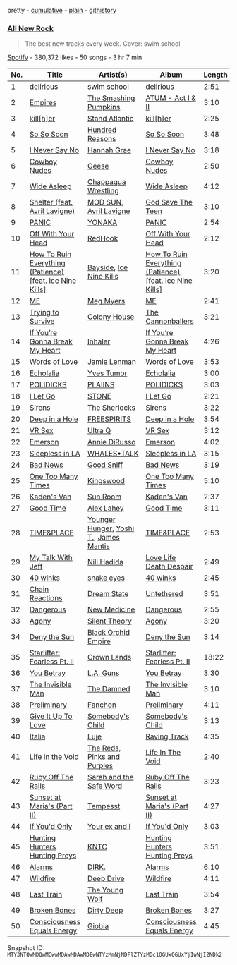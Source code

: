 pretty - [cumulative](/playlists/cumulative/37i9dQZF1DWZryfp6NSvtz.md) - [plain](/playlists/plain/37i9dQZF1DWZryfp6NSvtz) - [githistory](https://github.githistory.xyz/mackorone/spotify-playlist-archive/blob/main/playlists/plain/37i9dQZF1DWZryfp6NSvtz)

### [All New Rock](https://open.spotify.com/playlist/37i9dQZF1DWZryfp6NSvtz)

> The best new tracks every week\. Cover: swim school

[Spotify](https://open.spotify.com/user/spotify) - 380,372 likes - 50 songs - 3 hr 7 min

| No. | Title | Artist(s) | Album | Length |
|---|---|---|---|---|
| 1 | [delirious](https://open.spotify.com/track/2i6H4Pv8FAGamAIdftleDu) | [swim school](https://open.spotify.com/artist/7hC74DRW4q3obXLB5lTq4F) | [delirious](https://open.spotify.com/album/4L9LiVVUoPfPnrkve1SR3C) | 2:51 |
| 2 | [Empires](https://open.spotify.com/track/6W2PWC5H7FSG3fdWc70EgZ) | [The Smashing Pumpkins](https://open.spotify.com/artist/40Yq4vzPs9VNUrIBG5Jr2i) | [ATUM \- Act I & II](https://open.spotify.com/album/2ZagNJdDOXRHe3W5f4ov4W) | 3:10 |
| 3 | [kill\[h\]er](https://open.spotify.com/track/2vcgd86VuJbv5jbzn4zau4) | [Stand Atlantic](https://open.spotify.com/artist/1W2Fv4YUnjC8hx2qQd6fGh) | [kill\[h\]er](https://open.spotify.com/album/1ZnEhpzUWCozy5jmoaLdKL) | 2:25 |
| 4 | [So So Soon](https://open.spotify.com/track/0pbRMdTybJA51v0tUjQv9G) | [Hundred Reasons](https://open.spotify.com/artist/5jcIIICg01zIq8InYieJ5w) | [So So Soon](https://open.spotify.com/album/5b47ZAEieOQUTSNk2M1ZkP) | 3:48 |
| 5 | [I Never Say No](https://open.spotify.com/track/1tANZucrXcUr5hInaRu3JC) | [Hannah Grae](https://open.spotify.com/artist/06vyPLBCJLDF8EGgQJEEhV) | [I Never Say No](https://open.spotify.com/album/3CMlcfXUxJekmXEYYrneXi) | 3:18 |
| 6 | [Cowboy Nudes](https://open.spotify.com/track/4GBIZMasDFztSQfK0IrNh6) | [Geese](https://open.spotify.com/artist/0WCo84qtCKfbyIf1lqQWB4) | [Cowboy Nudes](https://open.spotify.com/album/04qJMoLGlPcBHGNt3RoEFG) | 2:50 |
| 7 | [Wide Asleep](https://open.spotify.com/track/1xpmaqqqyxCzZGPlZnnLyC) | [Chappaqua Wrestling](https://open.spotify.com/artist/5S4qUw22ZF7gTPUEx61SyC) | [Wide Asleep](https://open.spotify.com/album/2DY3DFla02eVvCjHgW6s64) | 4:12 |
| 8 | [Shelter \(feat\. Avril Lavigne\)](https://open.spotify.com/track/62pC4mgtn2CwTxEHVbCCvn) | [MOD SUN](https://open.spotify.com/artist/3u2R8st1bb6zfBqNWceRXG), [Avril Lavigne](https://open.spotify.com/artist/0p4nmQO2msCgU4IF37Wi3j) | [God Save The Teen](https://open.spotify.com/album/2nGoq5bReMW1NvKsbjoCBw) | 3:10 |
| 9 | [PANIC](https://open.spotify.com/track/3L4MAUb1N2dsAludyS8ra8) | [YONAKA](https://open.spotify.com/artist/3Wcyta3gkOdQ4TfY0WyZpu) | [PANIC](https://open.spotify.com/album/7fQtRHWEgTOHz0kdl1twdv) | 2:54 |
| 10 | [Off With Your Head](https://open.spotify.com/track/0rHCGInwbNkiZk7Etet5KK) | [RedHook](https://open.spotify.com/artist/6OVWDN6Ty6RfnhUJlrYBlI) | [Off With Your Head](https://open.spotify.com/album/36BR0I2BVvsXsIl0pF4fQ5) | 2:12 |
| 11 | [How To Ruin Everything \(Patience\) \[feat\. Ice Nine Kills\]](https://open.spotify.com/track/7Fl0b9D0scfhSmflkS9YLE) | [Bayside](https://open.spotify.com/artist/51J0q8S7W3kIEYHQi3EPqk), [Ice Nine Kills](https://open.spotify.com/artist/52qKfVcIV4GS8A8Vay2xtt) | [How To Ruin Everything \(Patience\) \[feat\. Ice Nine Kills\]](https://open.spotify.com/album/3wI6LYcqfyWa4bvrRsIjNv) | 3:20 |
| 12 | [ME](https://open.spotify.com/track/044X8YZz6YSJtnTRPhk1XY) | [Meg Myers](https://open.spotify.com/artist/0W8xe7IqAPlnBRMUpWOUuJ) | [ME](https://open.spotify.com/album/0dCPFHDa5On1PqYhXTSe7r) | 2:41 |
| 13 | [Trying to Survive](https://open.spotify.com/track/6NUQHAfDw282FJPT352BVc) | [Colony House](https://open.spotify.com/artist/6R664N4cEza3eORSqKSgO4) | [The Cannonballers](https://open.spotify.com/album/12T59Aqwe8DMlcmZrOHpQW) | 3:21 |
| 14 | [If You’re Gonna Break My Heart](https://open.spotify.com/track/4rd7dRScIJePZmZsHpDHRP) | [Inhaler](https://open.spotify.com/artist/6lyMYewq2SuTFIXgiv7OxH) | [If You’re Gonna Break My Heart](https://open.spotify.com/album/0HINCw0Pfo7xmGaMTXS51l) | 4:26 |
| 15 | [Words of Love](https://open.spotify.com/track/0dhg4pXHwcMw6OY6c1SESI) | [Jamie Lenman](https://open.spotify.com/artist/3kAJUCn4swbWxCZXW7cZ6K) | [Words of Love](https://open.spotify.com/album/6d8qdVb81VvEc6XPWrdNgP) | 3:53 |
| 16 | [Echolalia](https://open.spotify.com/track/7uECCWx2tz4T102b2QBS0p) | [Yves Tumor](https://open.spotify.com/artist/0qu422H5MOoQxGjd4IzHbS) | [Echolalia](https://open.spotify.com/album/1wB9R3FzxA4LhrKF2tW11r) | 3:00 |
| 17 | [POLIDICKS](https://open.spotify.com/track/7FaKH23cbFpNcmIJDX9ggI) | [PLAIINS](https://open.spotify.com/artist/3gUHDc3I3G1bFRElrj90fR) | [POLIDICKS](https://open.spotify.com/album/7b8uTkawpeCDgVn4vewg2f) | 3:03 |
| 18 | [I Let Go](https://open.spotify.com/track/6gJkGHGvqikDZbsQXUo2Id) | [STONE](https://open.spotify.com/artist/1br1PqvafIUOis4rBUvv1H) | [I Let Go](https://open.spotify.com/album/4Ms87tkNkj8S76XBmabn5N) | 2:21 |
| 19 | [Sirens](https://open.spotify.com/track/4eGua701gIqWxYrETSpHGK) | [The Sherlocks](https://open.spotify.com/artist/4SrofCfzlhtiKRAsMfBxV4) | [Sirens](https://open.spotify.com/album/2qqtSS2ug1CM1UncwBi66w) | 3:22 |
| 20 | [Deep in a Hole](https://open.spotify.com/track/1isXA4Z9dn35PG1PXw1bjY) | [FREESPIRITS](https://open.spotify.com/artist/0nPrFoUuwcB27aaf1qEOak) | [Deep in a Hole](https://open.spotify.com/album/24Z64bp6ZcVXxxrAIIbTyH) | 3:54 |
| 21 | [VR Sex](https://open.spotify.com/track/37EAiBgtUTyCkpmLJ0ErZb) | [Ultra Q](https://open.spotify.com/artist/57JelvPHs2P6BROjeHhHZ3) | [VR Sex](https://open.spotify.com/album/5AbCH8ThQi5E4zKk4nwYUG) | 3:12 |
| 22 | [Emerson](https://open.spotify.com/track/1C6xfW2M2qUzo0ZxF9KboZ) | [Annie DiRusso](https://open.spotify.com/artist/58jk0945bnQBG9xfij6hHw) | [Emerson](https://open.spotify.com/album/3jYiswZDTFrbDZI3bYzfWq) | 4:02 |
| 23 | [Sleepless in LA](https://open.spotify.com/track/5smcvyj3S60f1HHhmPTfrL) | [WHALES•TALK](https://open.spotify.com/artist/0CqDdSmQpezWGxxjvDGzqT) | [Sleepless in LA](https://open.spotify.com/album/6gHBSearYTlqsuXs6rP5M2) | 3:15 |
| 24 | [Bad News](https://open.spotify.com/track/4C5zW4AzP1PyGYOCochFMu) | [Good Sniff](https://open.spotify.com/artist/4KK1DFw34ubCcHT9igFS9D) | [Bad News](https://open.spotify.com/album/07VMHY2F4Fu1XEMs1z3wrY) | 3:19 |
| 25 | [One Too Many Times](https://open.spotify.com/track/3eCI5cuZIInghlrpcSKz7h) | [Kingswood](https://open.spotify.com/artist/4zOw0E0NA7B4lIYyc3XNt5) | [One Too Many Times](https://open.spotify.com/album/3sOo1MjU1Qza4AxwbLjhFi) | 5:10 |
| 26 | [Kaden's Van](https://open.spotify.com/track/6xYUqjuiCUX5ZX6V7EKfSw) | [Sun Room](https://open.spotify.com/artist/4ANMwDtqwfkzPgFoUoLZ3Y) | [Kaden's Van](https://open.spotify.com/album/3GKk6TY6hsUXHzyXrtfvgH) | 2:37 |
| 27 | [Good Time](https://open.spotify.com/track/1njjXma9MKvrQqkIsnq8xl) | [Alex Lahey](https://open.spotify.com/artist/5kdYrM3h2sB1Eid5tDf6Hk) | [Good Time](https://open.spotify.com/album/6OoMTTMQYmZX8jPjp7ZjAB) | 3:11 |
| 28 | [TIME&PLACE](https://open.spotify.com/track/7I2SSOnol8GMtxP9kFojdW) | [Younger Hunger](https://open.spotify.com/artist/6Irs7fI5Xuwhx38JhtarDu), [Yoshi T.](https://open.spotify.com/artist/0KDEs3f3DfvAoLp1S24OJ0), [James Mantis](https://open.spotify.com/artist/0HzRhsDxi3nyKikga3GW5r) | [TIME&PLACE](https://open.spotify.com/album/7GagREZar3joLD8XRgilsP) | 2:53 |
| 29 | [My Talk With Jeff](https://open.spotify.com/track/1DznzsKqQCgcZ6hoBAOaC2) | [Nili Hadida](https://open.spotify.com/artist/6WEbJueFZyzOeg2O6oNPE9) | [Love Life Death Despair](https://open.spotify.com/album/06htvrSBSXy8kl9tpvohnE) | 2:49 |
| 30 | [40 winks](https://open.spotify.com/track/0yrju5I0Ps2ISUVe8Am9wG) | [snake eyes](https://open.spotify.com/artist/0wgafapEtlYucTrMZdFb91) | [40 winks](https://open.spotify.com/album/2yI440qYYQfWpUuNd5xAt6) | 2:45 |
| 31 | [Chain Reactions](https://open.spotify.com/track/4UejYXB2uDM2Aw6bZUG6IM) | [Dream State](https://open.spotify.com/artist/3PPxT6AXgPvvajfvP1LQtw) | [Untethered](https://open.spotify.com/album/5w7LosrCdnBUoQJnCavlY3) | 3:51 |
| 32 | [Dangerous](https://open.spotify.com/track/4lmnqOkhJOqKpayGB0gA6g) | [New Medicine](https://open.spotify.com/artist/3driPpCh1JEUnPFKGyHXDr) | [Dangerous](https://open.spotify.com/album/7sWGLJYJ7wKAFFdPIHaVJj) | 2:55 |
| 33 | [Agony](https://open.spotify.com/track/6TwbNA8sNXsKm2qXTs5Ogl) | [Silent Theory](https://open.spotify.com/artist/5BKEV71K0K8ZhTbNRVRAXR) | [Agony](https://open.spotify.com/album/3OvGPAhN9ZgJK0l7G23WXT) | 3:20 |
| 34 | [Deny the Sun](https://open.spotify.com/track/4imE4U6GmWCOzaWV6r7haj) | [Black Orchid Empire](https://open.spotify.com/artist/4TrfxRxjCvOFprX1W2V8k1) | [Deny the Sun](https://open.spotify.com/album/1DmFgV1PER3DY0cfV4PKf0) | 3:14 |
| 35 | [Starlifter: Fearless Pt\. II](https://open.spotify.com/track/6wcnYkDq91jJIZqzwDuenk) | [Crown Lands](https://open.spotify.com/artist/0MnazDWzh4tAnT5y4vWZFr) | [Starlifter: Fearless Pt\. II](https://open.spotify.com/album/6W6Wrc6AeBvwbutpiof0v6) | 18:22 |
| 36 | [You Betray](https://open.spotify.com/track/4xteJQEiwhFHsKxBYPQIj9) | [L.A\. Guns](https://open.spotify.com/artist/22TEmHXBBLjTec2LOAuMdS) | [You Betray](https://open.spotify.com/album/345jqJDKrvsPT4taUWPbNE) | 3:30 |
| 37 | [The Invisible Man](https://open.spotify.com/track/5IDUQtej7G2op9SYHaHhHM) | [The Damned](https://open.spotify.com/artist/6VeL8VhaMjHTPc5uovFl3h) | [The Invisible Man](https://open.spotify.com/album/6LFH8cseWrwWG4lE8kwb1z) | 3:10 |
| 38 | [Preliminary](https://open.spotify.com/track/4DS5aXb22EZCfFzNZV2Mdv) | [Fanchon](https://open.spotify.com/artist/5qFDMEfam5K4WRncOFdOEP) | [Preliminary](https://open.spotify.com/album/6dlFEG62a3cpgQgnx2R6W6) | 4:11 |
| 39 | [Give It Up To Love](https://open.spotify.com/track/7yzD2cGoxqldX9XvZAEQYT) | [Somebody's Child](https://open.spotify.com/artist/5b84ozqhKiJG9LN1IjVac1) | [Somebody's Child](https://open.spotify.com/album/1OhCkiW1loTo9TmTwX4by8) | 3:13 |
| 40 | [Italia](https://open.spotify.com/track/6Kw6I8YLJadN5HPUHhp1XL) | [Luje](https://open.spotify.com/artist/6ytlQp07reEmExW6EeeLFD) | [Raving Track](https://open.spotify.com/album/32b7pGGSU86sMYGutnARZr) | 4:35 |
| 41 | [Life in the Void](https://open.spotify.com/track/5QiZwq0VvqREkkEKm2m41t) | [The Reds, Pinks and Purples](https://open.spotify.com/artist/5onPoueRGS17tA2CcceUiz) | [Life In The Void](https://open.spotify.com/album/7zeWrxLRDsvIC3zLLKrkK6) | 2:40 |
| 42 | [Ruby Off The Rails](https://open.spotify.com/track/0TaViAtX3IcIJ3Osa5Mofc) | [Sarah and the Safe Word](https://open.spotify.com/artist/4YguD206MPuadAlhnGppL3) | [Ruby Off The Rails](https://open.spotify.com/album/2S8Nzw6qzyQXwPFLJW4WSL) | 3:23 |
| 43 | [Sunset at Maria's \(Part II\)](https://open.spotify.com/track/3b81IAfQnQF0eGGUKMiX32) | [Tempesst](https://open.spotify.com/artist/6yYoIxAvtAgGPSSring5SB) | [Sunset at Maria's \(Part II\)](https://open.spotify.com/album/4fqg4B85jeSxRCykFjZ4sU) | 4:27 |
| 44 | [If You'd Only](https://open.spotify.com/track/0XQCCAKGYuoJFTxfYUhti9) | [Your ex and I](https://open.spotify.com/artist/46bnuozfnzrXzASP9d8XlZ) | [If You'd Only](https://open.spotify.com/album/7HW5MimJAzD8V9jYRiZ3n7) | 3:03 |
| 45 | [Hunting Hunters Hunting Preys](https://open.spotify.com/track/2ED9DbiSwA0Ribyu7V7SJQ) | [KNTC](https://open.spotify.com/artist/4hFo9fA6648F0TgtqHdob8) | [Hunting Hunters Hunting Preys](https://open.spotify.com/album/0703IvskmkWSHdYHPq7KgO) | 3:51 |
| 46 | [Alarms](https://open.spotify.com/track/0SIEMtxkoMIlvltb4a1DdJ) | [DIRK.](https://open.spotify.com/artist/0TqNtgcRhRduvY1cc9MKFm) | [Alarms](https://open.spotify.com/album/1urBbzUIxBt6ygONeL9mJP) | 6:10 |
| 47 | [Wildfire](https://open.spotify.com/track/4uEgF5Sh4t78iAMHLJnJzS) | [Deep Drive](https://open.spotify.com/artist/2zwKnBaAPZWpIE6obUDgiD) | [Wildfire](https://open.spotify.com/album/6FcW1FFYngPNgM2BT2lpgl) | 4:11 |
| 48 | [Last Train](https://open.spotify.com/track/0aCLaRZ5by6co0aM1orMMo) | [The Young Wolf](https://open.spotify.com/artist/1D9YuAgk4GI9co3rvv5b1Y) | [Last Train](https://open.spotify.com/album/2c9oC6BGk8GsNdUydVmep5) | 3:54 |
| 49 | [Broken Bones](https://open.spotify.com/track/02me84s4MfAhzDBqmS2mli) | [Dirty Deep](https://open.spotify.com/artist/4XoAOMv60D4FylIqui9WGE) | [Broken Bones](https://open.spotify.com/album/1Y3PeL8c6IYkuLGe38YNxM) | 3:27 |
| 50 | [Consciousness Equals Energy](https://open.spotify.com/track/4VeoIUlIPtqp8qWcbEJX1j) | [Giobia](https://open.spotify.com/artist/4pKR1QNX7EW2uRlMWEOMRF) | [Consciousness Equals Energy](https://open.spotify.com/album/63IDyBGpBpDqEVYhzLiFfI) | 4:45 |

Snapshot ID: `MTY3NTQwMDQwMCwwMDAwMDAwMDEwNTYzMmNjNDFlZTYzMDc1OGUxOGUxYjIwNjI2NDk2`
